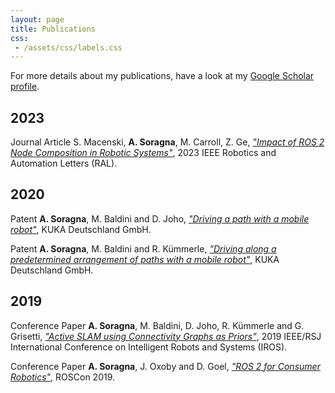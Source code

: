 ```yaml
---
layout: page
title: Publications
css:
 - /assets/css/labels.css
---
```


For more details about my publications, have a look at my [Google Scholar profile](https://scholar.google.com/citations?hl=it&user=ZveOfZYAAAAJ).

## 2023

<span class='journal'>Journal Article</span> S. Macenski, **A. Soragna**, M. Carroll, Z. Ge, [*"Impact of ROS 2 Node Composition in Robotic Systems"*](https://ieeexplore.ieee.org/document/10132508), 2023 IEEE Robotics and Automation Letters (RAL).

## 2020

<span class='patent'>Patent</span> **A. Soragna**, M. Baldini and D. Joho, [*"Driving a path with a mobile robot"*](https://patents.google.com/patent/DE102019202705A1/en), KUKA Deutschland GmbH.

<span class='patent'>Patent</span> **A. Soragna**, M. Baldini and R. Kümmerle, [*"Driving along a predetermined arrangement of paths with a mobile robot"*](https://patents.google.com/patent/DE102019202702B3/en), KUKA Deutschland GmbH.


## 2019

<span class='paper'>Conference Paper</span> **A. Soragna**, M. Baldini, D. Joho, R. Kümmerle and G. Grisetti, [*"Active SLAM using Connectivity Graphs as Priors"*](https://ieeexplore.ieee.org/abstract/document/8968613), 2019 IEEE/RSJ International Conference on Intelligent Robots and Systems (IROS).

<span class='paper'>Conference Paper</span> **A. Soragna**, J. Oxoby and D. Goel, [*"ROS 2 for Consumer Robotics"*](https://roscon.ros.org/2019/talks/roscon2019_irobot_usecase.pdf), ROSCon 2019.
